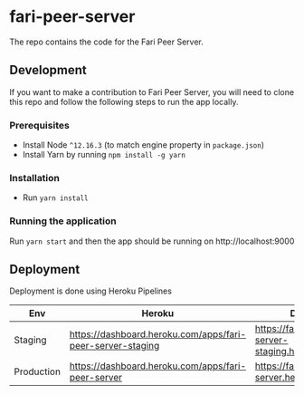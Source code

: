 # fari-peer-server

The repo contains the code for the Fari Peer Server.

## Development

If you want to make a contribution to Fari Peer Server, you will need to clone this repo and follow the following steps to run the app locally.

### Prerequisites

- Install Node `^12.16.3` (to match engine property in `package.json`)
- Install Yarn by running `npm install -g yarn`

### Installation

- Run `yarn install`

### Running the application

Run `yarn start` and then the app should be running on http://localhost:9000

## Deployment

Deployment is done using Heroku Pipelines

| Env        | Heroku                                                     | Domain                                          |
| ---------- | ---------------------------------------------------------- | ----------------------------------------------- |
| Staging    | https://dashboard.heroku.com/apps/fari-peer-server-staging | https://fari-peer-server-staging.herokuapp.com/ |
| Production | https://dashboard.heroku.com/apps/fari-peer-server         | https://fari-peer-server.herokuapp.com/         |
